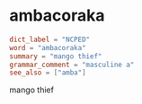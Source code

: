 # ambacoraka

``` toml
dict_label = "NCPED"
word = "ambacoraka"
summary = "mango thief"
grammar_comment = "masculine a"
see_also = ["amba"]
```

mango thief

